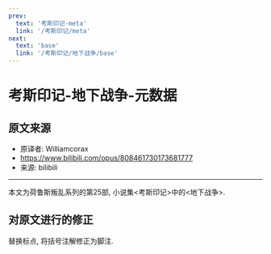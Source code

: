 ```yaml
---
prev:
  text: '考斯印记-meta'
  link: '/考斯印记/meta'
next:
  text: 'base'
  link: '/考斯印记/地下战争/base'
---
```


# 考斯印记-地下战争-元数据

## 原文来源

+ 原译者: Williamcorax
+ <https://www.bilibili.com/opus/808461730173681777>
+ 来源: bilibili

--------

本文为荷鲁斯叛乱系列的第25部, 小说集<考斯印记>中的<地下战争>.

## 对原文进行的修正

替换标点, 将括号注解修正为脚注.
